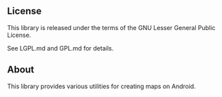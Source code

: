 ## License

This library is released under the terms of the GNU Lesser General Public
License.

See LGPL.md and GPL.md for details.

## About

This library provides various utilities for creating maps on Android.
